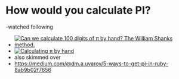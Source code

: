 # How would you calculate PI?

-watched following
  - [![Can we calculate 100 digits of π by hand? The William Shanks method.](
      http://img.youtube.com/vi/dtiLxLrzjOQ/0.jpg
    )](https://youtu.be/dtiLxLrzjOQ)
  - [![Calculating π by hand](
      http://img.youtube.com/vi/HrRMnzANHHs/0.jpg
    )](https://youtu.be/HrRMnzANHHs)
- also skimmed over
- https://medium.com/@dm.a.uvarov/5-ways-to-get-pi-in-ruby-8ab9b02f7656
